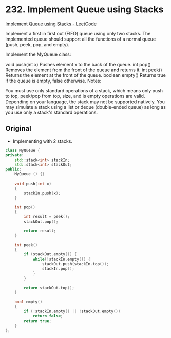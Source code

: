 # 232. Implement Queue using Stacks
[Implement Queue using Stacks - LeetCode](https://leetcode.com/problems/implement-queue-using-stacks/)

Implement a first in first out (FIFO) queue using only two stacks. The implemented queue should support all the functions of a normal queue (push, peek, pop, and empty).

Implement the MyQueue class:

void push(int x) Pushes element x to the back of the queue.
int pop() Removes the element from the front of the queue and returns it.
int peek() Returns the element at the front of the queue.
boolean empty() Returns true if the queue is empty, false otherwise.
Notes:

You must use only standard operations of a stack, which means only push to top, peek/pop from top, size, and is empty operations are valid.
Depending on your language, the stack may not be supported natively. You may simulate a stack using a list or deque (double-ended queue) as long as you use only a stack's standard operations.

## Original
- Implementing with 2 stacks.

```cpp
class MyQueue {
private:
	std::stack<int> stackIn;
	std::stack<int> stackOut;
public:
	MyQueue () {}
	
	void push(int x)
	{
		stackIn.push(x);
	}

	int pop()
	{
		int result = peek();
		stackOut.pop();

		return result;
	}

	int peek()
	{
		if (stackOut.empty()) {
			while(!stackIn.empty()) {
				stackOut.push(stackIn.top());
				stackIn.pop();
			}
		}
		
		return stackOut.top();
	}

	bool empty()
	{
		if (!stackIn.empty() || !stackOut.empty())
			return false;
		return true;
	}
};
```